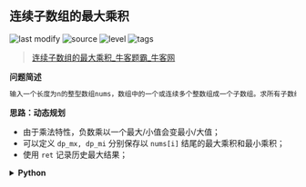 ## 连续子数组的最大乘积
<!--START_SECTION:badge-->

![last modify](https://img.shields.io/static/v1?label=last%20modify&message=2022-10-11%2019%3A57%3A07&color=yellowgreen&style=flat-square)
![source](https://img.shields.io/static/v1?label=source&message=%E7%89%9B%E5%AE%A2&color=green&style=flat-square)
![level](https://img.shields.io/static/v1?label=level&message=%E4%B8%AD%E7%AD%89&color=yellow&style=flat-square)
![tags](https://img.shields.io/static/v1?label=tags&message=%E5%8A%A8%E6%80%81%E8%A7%84%E5%88%92%2C%20%E7%83%AD%E9%97%A8%26%E7%BB%8F%E5%85%B8%26%E6%98%93%E9%94%99&color=orange&style=flat-square)

<!--END_SECTION:badge-->
<!--info
tags: [动态规划, 热门]
source: 牛客
level: 中等
number: '0083'
name: 连续子数组的最大乘积
companies: []
-->

> [连续子数组的最大乘积_牛客题霸_牛客网](https://www.nowcoder.com/practice/abbec6a3779940aab2cc564b22d36859)

<summary><b>问题简述</b></summary>

```txt
输入一个长度为n的整型数组nums，数组中的一个或连续多个整数组成一个子数组。求所有子数组的乘积的最大值。
```

<!-- 
<details><summary><b>详细描述</b></summary>

```txt
```

</details>
-->


<!-- <div align="center"><img src="../../../_assets/xxx.png" height="300" /></div> -->

<summary><b>思路：动态规划</b></summary>

- 由于乘法特性，负数乘以一个最大/小值会变最小/大值；
- 可以定义 `dp_mx, dp_mi` 分别保存以 `nums[i]` 结尾的最大乘积和最小乘积；
- 使用 `ret` 记录历史最大结果；

<details><summary><b>Python</b></summary>

```python
class Solution:
    def maxProduct(self , nums: List[int]) -> int:
        
        ret = dp_mx = dp_mi = nums[0]
        for x in nums[1:]:
            tmp_mx, tmp_mi = dp_mx, dp_mi
            dp_mx = max(x, tmp_mx * x, tmp_mi * x)
            dp_mi = min(x, tmp_mx * x, tmp_mi * x)
            ret = max(ret, dp_mx)
            
        return ret
```

</details>

